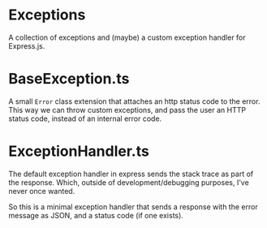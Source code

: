 # Exceptions

A collection of exceptions and (maybe) a custom exception handler for Express.js.

# BaseException.ts

A small `Error` class extension that attaches an http status code to the error. This way we can throw custom exceptions, and pass the user an HTTP status code, instead of an internal error code.

# ExceptionHandler.ts

The default exception handler in express sends the stack trace as part of the response. Which, outside of development/debugging purposes, I've never once wanted.

So this is a minimal exception handler that sends a response with the error message as JSON, and a status code (if one exists).
